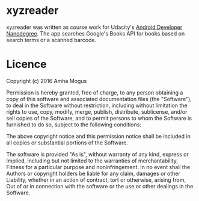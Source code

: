 # xyzreader

xyzreader was written as course work for Udacity's [Android Developer Nanodegree](https://www.google.com/url?sa=t&rct=j&q=&esrc=s&source=web&cd=1&cad=rja&uact=8&ved=0ahUKEwiqmc-2663PAhWMQD4KHWQIBNYQFggpMAA&url=https%3A%2F%2Fwww.udacity.com%2Fcourse%2Fandroid-developer-nanodegree-by-google--nd801&usg=AFQjCNH79nDuyTwo6n_MnWye8dx8uA0R8w&sig2=MPdrBJpmvQFd1lccXcIbMw). 
The app searches Google's Books API for books based on search terms or a scanned barcode.

# Licence 

Copyright (c) 2016 Amha Mogus

Permission is hereby granted, free of charge, to any person obtaining a copy
of this software and associated documentation files (the "Software"), to deal
in the Software without restriction, including without limitation the rights
to use, copy, modify, merge, publish, distribute, sublicense, and/or sell
copies of the Software, and to permit persons to whom the Software is
furnished to do so, subject to the following conditions:

The above copyright notice and this permission notice shall be included in all
copies or substantial portions of the Software.

The software is provided "As is", without warranty of any kind, express or
Implied, including but not limited to the warranties of merchantability,
Fitness for a particular purpose and noninfringement. In no event shall the
Authors or copyright holders be liable for any claim, damages or other
Liability, whether in an action of contract, tort or otherwise, arising from,
Out of or in connection with the software or the use or other dealings in the
Software.
